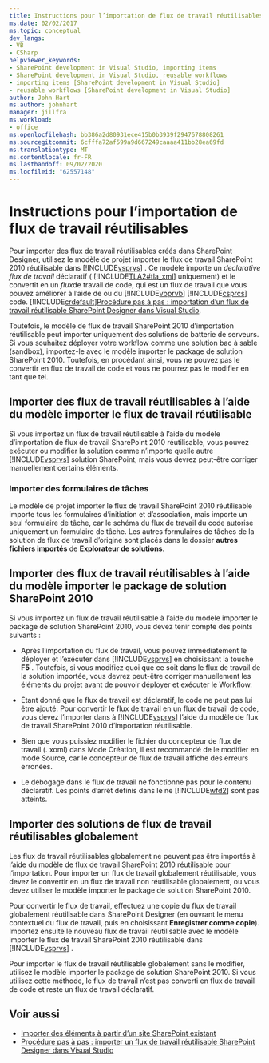 ```yaml
---
title: Instructions pour l’importation de flux de travail réutilisables | Microsoft Docs
ms.date: 02/02/2017
ms.topic: conceptual
dev_langs:
- VB
- CSharp
helpviewer_keywords:
- SharePoint development in Visual Studio, importing items
- SharePoint development in Visual Studio, reusable workflows
- importing items [SharePoint development in Visual Studio]
- reusable workflows [SharePoint development in Visual Studio]
author: John-Hart
ms.author: johnhart
manager: jillfra
ms.workload:
- office
ms.openlocfilehash: bb386a2d80931ece415b0b3939f2947678808261
ms.sourcegitcommit: 6cfffa72af599a9d667249caaaa411bb28ea69fd
ms.translationtype: MT
ms.contentlocale: fr-FR
ms.lasthandoff: 09/02/2020
ms.locfileid: "62557148"
---
```

# <a name="guidelines-for-importing-reusable-workflows"></a>Instructions pour l’importation de flux de travail réutilisables
  Pour importer des flux de travail réutilisables créés dans SharePoint Designer, utilisez le modèle de projet importer le flux de travail SharePoint 2010 réutilisable dans [!INCLUDE[vsprvs](../sharepoint/includes/vsprvs-md.md)] . Ce modèle importe un *declarative* *flux de travail* déclaratif ( [!INCLUDE[TLA2#tla_xml](../sharepoint/includes/tla2sharptla-xml-md.md)] uniquement) et le convertit en un *flux*de travail de code, qui est un flux de travail que vous pouvez améliorer à l’aide de ou du [!INCLUDE[vbprvb](../sharepoint/includes/vbprvb-md.md)] [!INCLUDE[csprcs](../sharepoint/includes/csprcs-md.md)] code. [!INCLUDE[crdefault](../sharepoint/includes/crdefault-md.md)][Procédure pas à pas : importation d’un flux de travail réutilisable SharePoint Designer dans Visual Studio](../sharepoint/walkthrough-import-a-sharepoint-designer-reusable-workflow-into-visual-studio.md).

 Toutefois, le modèle de flux de travail SharePoint 2010 d’importation réutilisable peut importer uniquement des solutions de batterie de serveurs. Si vous souhaitez déployer votre workflow comme une solution bac à sable (sandbox), importez-le avec le modèle importer le package de solution SharePoint 2010. Toutefois, en procédant ainsi, vous ne pouvez pas le convertir en flux de travail de code et vous ne pourrez pas le modifier en tant que tel.

## <a name="import-reusable-workflows-by-using-the-import-reusable-workflow-template"></a>Importer des flux de travail réutilisables à l’aide du modèle importer le flux de travail réutilisable
 Si vous importez un flux de travail réutilisable à l’aide du modèle d’importation de flux de travail SharePoint 2010 réutilisable, vous pouvez exécuter ou modifier la solution comme n’importe quelle autre [!INCLUDE[vsprvs](../sharepoint/includes/vsprvs-md.md)] solution SharePoint, mais vous devrez peut-être corriger manuellement certains éléments.

### <a name="import-task-forms"></a>Importer des formulaires de tâches
 Le modèle de projet importer le flux de travail SharePoint 2010 réutilisable importe tous les formulaires d’initiation et d’association, mais importe un seul formulaire de tâche, car le schéma du flux de travail du code autorise uniquement un formulaire de tâche. Les autres formulaires de tâches de la solution de flux de travail d’origine sont placés dans le dossier **autres fichiers importés** de **Explorateur de solutions**.

## <a name="import-reusable-workflows-by-using-the-import-sharepoint-2010-solution-package-template"></a>Importer des flux de travail réutilisables à l’aide du modèle importer le package de solution SharePoint 2010
 Si vous importez un flux de travail réutilisable à l’aide du modèle importer le package de solution SharePoint 2010, vous devez tenir compte des points suivants :

- Après l’importation du flux de travail, vous pouvez immédiatement le déployer et l’exécuter dans [!INCLUDE[vsprvs](../sharepoint/includes/vsprvs-md.md)] en choisissant la touche **F5** . Toutefois, si vous modifiez quoi que ce soit dans le flux de travail de la solution importée, vous devrez peut-être corriger manuellement les éléments du projet avant de pouvoir déployer et exécuter le Workflow.

- Étant donné que le flux de travail est déclaratif, le code ne peut pas lui être ajouté. Pour convertir le flux de travail en un flux de travail de code, vous devez l’importer dans à [!INCLUDE[vsprvs](../sharepoint/includes/vsprvs-md.md)] l’aide du modèle de flux de travail SharePoint 2010 d’importation réutilisable.

- Bien que vous puissiez modifier le fichier du concepteur de flux de travail (. xoml) dans Mode Création, il est recommandé de le modifier en mode Source, car le concepteur de flux de travail affiche des erreurs erronées.

- Le débogage dans le flux de travail ne fonctionne pas pour le contenu déclaratif. Les points d’arrêt définis dans le ne [!INCLUDE[wfd2](../sharepoint/includes/wfd2-md.md)] sont pas atteints.

## <a name="import-globally-reusable-workflow-solutions"></a>Importer des solutions de flux de travail réutilisables globalement
 Les flux de travail réutilisables globalement ne peuvent pas être importés à l’aide du modèle de flux de travail SharePoint 2010 réutilisable pour l’importation. Pour importer un flux de travail globalement réutilisable, vous devez le convertir en un flux de travail non réutilisable globalement, ou vous devez utiliser le modèle importer le package de solution SharePoint 2010.

 Pour convertir le flux de travail, effectuez une copie du flux de travail globalement réutilisable dans SharePoint Designer (en ouvrant le menu contextuel du flux de travail, puis en choisissant **Enregistrer comme copie**). Importez ensuite le nouveau flux de travail réutilisable avec le modèle importer le flux de travail SharePoint 2010 réutilisable dans [!INCLUDE[vsprvs](../sharepoint/includes/vsprvs-md.md)] .

 Pour importer le flux de travail réutilisable globalement sans le modifier, utilisez le modèle importer le package de solution SharePoint 2010. Si vous utilisez cette méthode, le flux de travail n’est pas converti en flux de travail de code et reste un flux de travail déclaratif.

## <a name="see-also"></a>Voir aussi
- [Importer des éléments à partir d’un site SharePoint existant](../sharepoint/importing-items-from-an-existing-sharepoint-site.md)
- [Procédure pas à pas : importer un flux de travail réutilisable SharePoint Designer dans Visual Studio](../sharepoint/walkthrough-import-a-sharepoint-designer-reusable-workflow-into-visual-studio.md)
